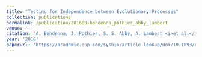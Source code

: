 ```yaml
---
title: "Testing for Independence between Evolutionary Processes"
collection: publications
permalink: /publication/201609-behdenna_pothier_abby_lambert
venue: ''
citation: 'A. Behdenna, J. Pothier, S. S. Abby, A. Lambert <i>et al.</i>. <b>Testing for Independence between Evolutionary Processes</b>, <i>Systematic Biology,</i> September 2016'
year: '2016'
paperurl: 'https://academic.oup.com/sysbio/article-lookup/doi/10.1093/sysbio/syw004'
---
```

